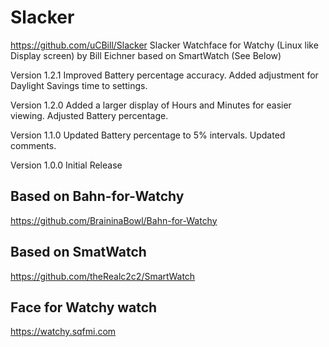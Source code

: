 # Slacker
https://github.com/uCBill/Slacker
Slacker Watchface for Watchy (Linux like Display screen) by Bill Eichner
based on SmartWatch (See Below)

Version 1.2.1
Improved Battery percentage accuracy.
Added adjustment for Daylight Savings time to settings.

Version 1.2.0
Added a larger display of Hours and Minutes for easier viewing.
Adjusted Battery percentage.

Version 1.1.0
Updated Battery percentage to 5% intervals.
Updated comments.

Version 1.0.0
Initial Release

## Based on Bahn-for-Watchy
https://github.com/BraininaBowl/Bahn-for-Watchy

## Based on SmatWatch
https://github.com/theRealc2c2/SmartWatch

## Face for Watchy watch
https://watchy.sqfmi.com
